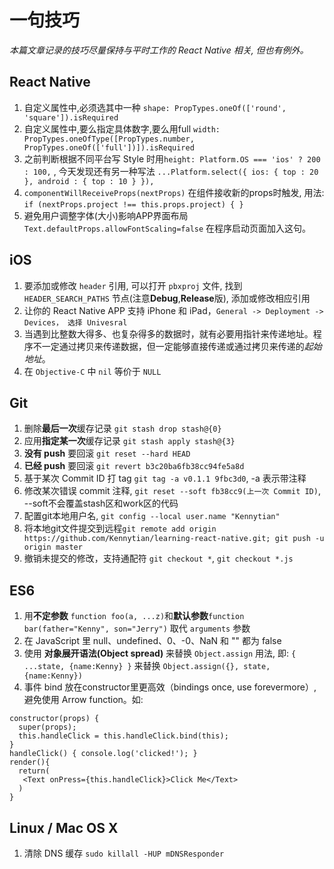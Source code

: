 # 一句技巧

_本篇文章记录的技巧尽量保持与平时工作的 React Native 相关, 但也有例外。_

## React Native
1. 自定义属性中,必须选其中一种 `shape: PropTypes.oneOf(['round', 'square']).isRequired`
2. 自定义属性中,要么指定具体数字,要么用full `width: PropTypes.oneOfType([PropTypes.number, PropTypes.oneOf(['full'])]).isRequired`
3. 之前判断根据不同平台写 Style 时用`height: Platform.OS === 'ios' ? 200 : 100,` , 今天发现还有另一种写法 `...Platform.select({ ios: { top : 20 }, android : { top : 10 } }),`
4. `componentWillReceiveProps(nextProps)` 在组件接收新的props时触发, 用法: `if (nextProps.project !== this.props.project) { }`
5. 避免用户调整字体(大小)影响APP界面布局 `Text.defaultProps.allowFontScaling=false` 在程序启动页面加入这句。

## iOS
1. 要添加或修改 `header` 引用, 可以打开 `pbxproj` 文件, 找到 `HEADER_SEARCH_PATHS` 节点(注意**Debug**,**Release**版), 添加或修改相应引用
2. 让你的 React Native APP 支持 iPhone 和 iPad，`General -> Deployment -> Devices， 选择 Univesral`
3. 当遇到比整数大得多、也复杂得多的数据时，就有必要用指针来传递地址。程序不一定通过拷贝来传递数据，但一定能够直接传递或通过拷贝来传递的*起始地址*。
4. 在 `Objective-C` 中 `nil` 等价于 `NULL`

## Git
1. 删除**最后一次**缓存记录 `git stash drop stash@{0}`
2. 应用**指定某一次**缓存记录 `git stash apply stash@{3}`
3. **没有 push** 要回滚 `git reset --hard HEAD`
4. **已经 push** 要回滚 `git revert b3c20ba6fb38cc94fe5a8d`
5. 基于某次 Commit ID 打 tag `git tag -a v0.1.1 9fbc3d0`, -a 表示带注释
6. 修改某次错误 commit 注释, `git reset --soft fb38cc9(上一次 Commit ID)`, --soft不会覆盖stash区和work区的代码
7. 配置git本地用户名, `git config --local user.name "Kennytian"`
8. 将本地git文件提交到远程`git remote add origin https://github.com/Kennytian/learning-react-native.git; git push -u origin master`
9. 撤销未提交的修改，支持通配符 `git checkout *`,  `git checkout *.js`  

## ES6
1. 用**不定参数** `function foo(a, ...z)`和**默认参数**`function bar(father="Kenny", son="Jerry")` 取代 `arguments` 参数
2. 在 JavaScript 里 null、undefined、0、-0、NaN 和 "" 都为 false
3. 使用 **对象展开语法(Object spread)** 来替换 `Object.assign` 用法, 即: `{ ...state, {name:Kenny} }` 来替换 `Object.assign({}, state, {name:Kenny})`
4. 事件 bind 放在constructor里更高效（bindings once, use forevermore）, 避免使用 Arrow function。如:
```
constructor(props) {
  super(props);
  this.handleClick = this.handleClick.bind(this);
}
handleClick() { console.log('clicked!'); }
render(){
  return(
   <Text onPress={this.handleClick}>Click Me</Text>
  )
}
```

## Linux / Mac OS X
1. 清除 DNS 缓存 `sudo killall -HUP mDNSResponder`